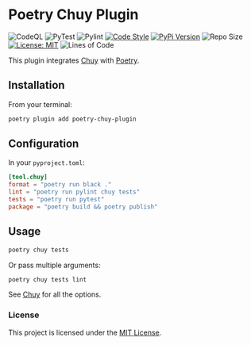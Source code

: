 # Poetry Chuy Plugin

![CodeQL](https://github.com/UltiRequiem/poetry-chuy-plugin/workflows/CodeQL/badge.svg)
![PyTest](https://github.com/UltiRequiem/poetry-chuy-plugin/workflows/PyTest/badge.svg)
![Pylint](https://github.com/UltiRequiem/poetry-chuy-plugin/workflows/Pylint/badge.svg)
[![Code Style](https://img.shields.io/badge/Code%20Style-Black-000000.svg)](https://github.com/psf/black)
[![PyPi Version](https://img.shields.io/pypi/v/poetry-chuy-plugin)](https://pypi.org/project/poetry-chuy-plugin)
![Repo Size](https://img.shields.io/github/repo-size/ultirequiem/poetry-chuy-plugin?style=flat-square&label=Repo)
[![License: MIT](https://img.shields.io/badge/License-MIT-blue.svg)](https://opensource.org/licenses/MIT)
![Lines of Code](https://img.shields.io/tokei/lines/github.com/UltiRequiem/poetry-chuy-plugin?color=blue&label=Total%20Lines)

This plugin integrates [Chuy](https://github.com/UltiRequiem/chuy) with
[Poetry](https://github.com/python-poetry/poetry).

## Installation

From your terminal:

```bash
poetry plugin add poetry-chuy-plugin
```

## Configuration

In your `pyproject.toml`:

```toml
[tool.chuy]
format = "poetry run black ."
lint = "poetry run pylint chuy tests"
tests = "poetry run pytest"
package = "poetry build && poetry publish"
```

## Usage

```bash
poetry chuy tests
```

Or pass multiple arguments:

```bash
poetry chuy tests lint
```

See [Chuy](https://github.com/UltiRequiem/chuy) for all the options.

### License

This project is licensed under the [MIT License](https://github.com/UltiRequiem/poetry-chuy-plugin/blob/main/LICENSE).
